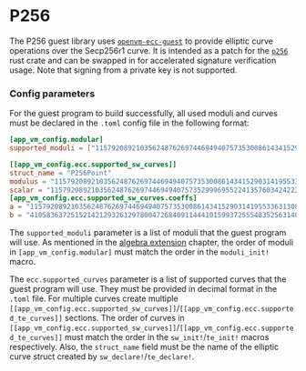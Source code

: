 # P256

The P256 guest library uses [`openvm-ecc-guest`](../custom-extensions/ecc.md) to provide elliptic curve operations over the Secp256r1 curve. It is intended as a patch for the [`p256`](https://crates.io/crates/p256) rust crate and can be swapped in for accelerated signature verification usage. Note that signing from a private key is not supported.  


### Config parameters

For the guest program to build successfully, all used moduli and curves must be declared in the `.toml` config file in the following format:

```toml
[app_vm_config.modular]
supported_moduli = ["115792089210356248762697446949407573530086143415290314195533631308867097853951", "115792089210356248762697446949407573529996955224135760342422259061068512044369"]

[[app_vm_config.ecc.supported_sw_curves]]
struct_name = "P256Point"
modulus = "115792089210356248762697446949407573530086143415290314195533631308867097853951"
scalar = "115792089210356248762697446949407573529996955224135760342422259061068512044369"
[app_vm_config.ecc.supported_sw_curves.coeffs]
a = "115792089210356248762697446949407573530086143415290314195533631308867097853948"
b = "41058363725152142129326129780047268409114441015993725554835256314039467401291"
```

The `supported_moduli` parameter is a list of moduli that the guest program will use. As mentioned in the [algebra extension](../custom-extensions/algebra.md) chapter, the order of moduli in `[app_vm_config.modular]` must match the order in the `moduli_init!` macro.

The `ecc.supported_curves` parameter is a list of supported curves that the guest program will use. They must be provided in decimal format in the `.toml` file. For multiple curves create multiple `[[app_vm_config.ecc.supported_sw_curves]]`/`[[app_vm_config.ecc.supported_te_curves]]` sections. The order of curves in `[[app_vm_config.ecc.supported_sw_curves]]`/`[[app_vm_config.ecc.supported_te_curves]]`  must match the order in the `sw_init!`/`te_init!` macros respectively.
Also, the `struct_name` field must be the name of the elliptic curve struct created by `sw_declare!`/`te_declare!`.
